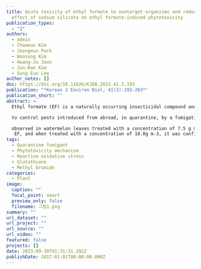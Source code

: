 ```yaml
---
title: Acute toxicity of ethyl formate to nontarget organisms and reduction
  effect of sodium silicate on ethyl formate-induced phytotoxicity
publication_types:
  - "2"
authors:
  - admin
  - Chaeeun Kim
  - Jeongeun Park
  - Woosung Kim
  - Hwang-Ju Jeon
  - Jun-Ran Kim
  - Sung-Eun Lee
author_notes: []
doi: https://doi.org/10.11626/KJEB.2023.41.3.193
publication: "*Korean J Environ Biol, 41(3):193-203*"
publication_short: ""
abstract: >-
  Ethyl formate (EF) is a naturally occurring insecticidal compound and is used

  to control pests introduced from abroad, in quarantine, by a fumigation method. In particular, it is mainly used as a substitute for methyl bromide and is less toxic to humans and less harmful to plants. This study aimed to investigate the possible acute toxicity of EF to useful organisms, and how to reduce phytotoxicity in watermelon, zucchini, and oriental melon. After fumigation with EF for 2 h, the LC50 values for earthworms, honey bees, and silkworms were 39.9, 7.09, and 17.9g m-3, respectively. The degree of susceptibility to EF was in the order of earthworms, silkworms, and honey bees based on the LC50 value, and EF fumigation induced stronger acute toxicity to honey bees. Phytotoxicity was

  observed in watermelon leaves treated with a concentration of 7.5 g m-3
   EF, and when treated with a concentration of 10.0g m-3, it was confirmed that the edges of watermelon leaves were charred and seemed to be damaged by acids. Zucchini and melon, and other cucurbits, showed strong damage to the leaves when treated with a concentration of 10 g m-3, and sodium silicate, at concentrations of 10% and 20%, was used to reduce phytotoxicity. Therefore, acute toxicity towards nontarget organisms and phytotoxicity during the fumigation of EF should be reduced for efficient agricultural pest control.
tags:
  - Quarantine fumigant
  - Phytotoxicity mechanism
  - Reactive oxidative stress
  - Glutathione
  - Methyl bromide
categories:
  - Plant
image:
  caption: ""
  focal_point: smart
  preview_only: false
  filename: 그림1.png
summary: ""
url_dataset: ""
url_project: ""
url_source: ""
url_video: ""
featured: false
projects: []
date: 2023-09-30T01:31:31.292Z
publishDate: 2017-01-01T00:00:00.000Z
---
```


